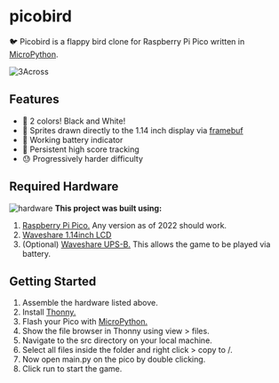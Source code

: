 # picobird
:bird: Picobird is a flappy bird clone for Raspberry Pi Pico written in [MicroPython](https://micropython.org/).

![3Across](https://user-images.githubusercontent.com/2415156/183221824-29199a7d-3a28-4896-a8cb-d716be9346ac.png)

## Features
- 🖤 2 colors! Black and White!
- 👾 Sprites drawn directly to the 1.14 inch display via [framebuf](https://docs.micropython.org/en/latest/library/framebuf.html)
- 🪫 Working battery indicator
- 💯 Persistent high score tracking
- 😓 Progressively harder difficulty

## Required Hardware 
![hardware](https://user-images.githubusercontent.com/2415156/183222730-2b366be4-843f-4d9b-9a0f-c80137af3bb2.jpg)
**This project was built using:**
1. [Raspberry Pi Pico.](https://www.raspberrypi.com/products/raspberry-pi-pico/) Any version as of 2022 should work.
2. [Waveshare 1.14inch LCD](https://www.waveshare.com/wiki/Pico-LCD-1.14)
3. (Optional) [Waveshare UPS-B.](https://www.waveshare.com/wiki/Pico-UPS-B) This allows the game to be played via battery.

## Getting Started

1. Assemble the hardware listed above.
2. Install [Thonny.](https://projects.raspberrypi.org/en/projects/getting-started-with-the-pico/2)
3. Flash your Pico with [MicroPython.](https://projects.raspberrypi.org/en/projects/getting-started-with-the-pico/3)
4. Show the file browser in Thonny using view > files.
5. Navigate to the src directory on your local machine.
6. Select all files inside the folder and right click > copy to /.
7. Now open main.py on the pico by double clicking.
8. Click run to start the game.